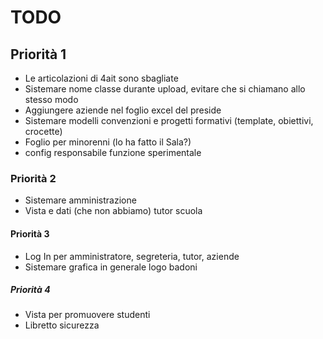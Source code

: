 # TODO

## Priorità 1
* Le articolazioni di 4ait sono sbagliate
* Sistemare nome classe durante upload, evitare che si chiamano allo stesso modo
* Aggiungere aziende nel foglio excel del preside
* Sistemare modelli convenzioni e progetti formativi (template, obiettivi, crocette)
* Foglio per minorenni (lo ha fatto il Sala?)
* config responsabile funzione sperimentale

### Priorità 2
* Sistemare amministrazione
* Vista e dati (che non abbiamo) tutor scuola

#### Priorità 3
* Log In per amministratore, segreteria, tutor, aziende
* Sistemare grafica in generale logo badoni

##### Priorità 4
* Vista per promuovere studenti
* Libretto sicurezza
